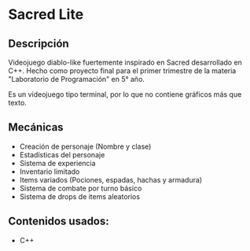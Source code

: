 # Sacred Lite

## Descripción
Videojuego diablo-like fuertemente inspirado en Sacred desarrollado en C++.
Hecho como proyecto final para el primer trimestre de la materia "Laboratorio de Programación" en 5° año.

Es un videojuego tipo terminal, por lo que no contiene gráficos más que texto.

## Mecánicas
- Creación de personaje (Nombre y clase)
- Estadísticas del personaje
- Sistema de experiencia
- Inventario limitado
- Items variados (Pociones, espadas, hachas y armadura)
- Sistema de combate por turno básico
- Sistema de drops de items aleatorios

## Contenidos usados:
- C++


